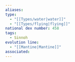 ```yaml
---
aliases: 
type:
  - "[[Types/water|water]]"
  - "[[Types/flying|flying]]"
national dex number: 458
tags:
  - Sinnoh
evolution line:
  - "[[Mantine|Mantine]]"
associated: 
---
```

